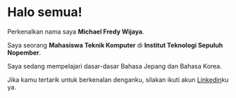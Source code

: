 <!--
### Hi there 👋

**michaelfw/michaelfw** is a ✨ _special_ ✨ repository because its `README.md` (this file) appears on your GitHub profile.

Here are some ideas to get you started:

- 🔭 I’m currently working on ...
- 🌱 I’m currently learning ...
- 👯 I’m looking to collaborate on ...
- 🤔 I’m looking for help with ...
- 💬 Ask me about ...
- 📫 How to reach me: ...
- 😄 Pronouns: ...
- ⚡ Fun fact: ...
-->
# Halo semua! 

Perkenalkan nama saya **Michael Fredy Wijaya**.  

Saya seorang **Mahasiswa Teknik Komputer** di **Institut Teknologi Sepuluh Nopember**.  

Saya sedang mempelajari dasar-dasar Bahasa Jepang dan Bahasa Korea.  

Jika kamu tertarik untuk berkenalan denganku, silakan ikuti akun [Linkedin](https://www.linkedin.com/in/michael-fredy-wijaya-0b69741b2/)ku ya.

<!-- Statistik
<p align="left">
<a href="https://github.com/michaelfw">
  <img height="180em" src="https://github-readme-stats-eight-theta.vercel.app/api?username=gilangadhan&show_icons=true&theme=algolia&include_all_commits=true&count_private=true"/>
  <img height="180em" src="https://github-readme-stats-eight-theta.vercel.app/api/top-langs/?username=gilangadhan&layout=compact&langs_count=8&theme=algolia"/>
</a>
</p>
-->
